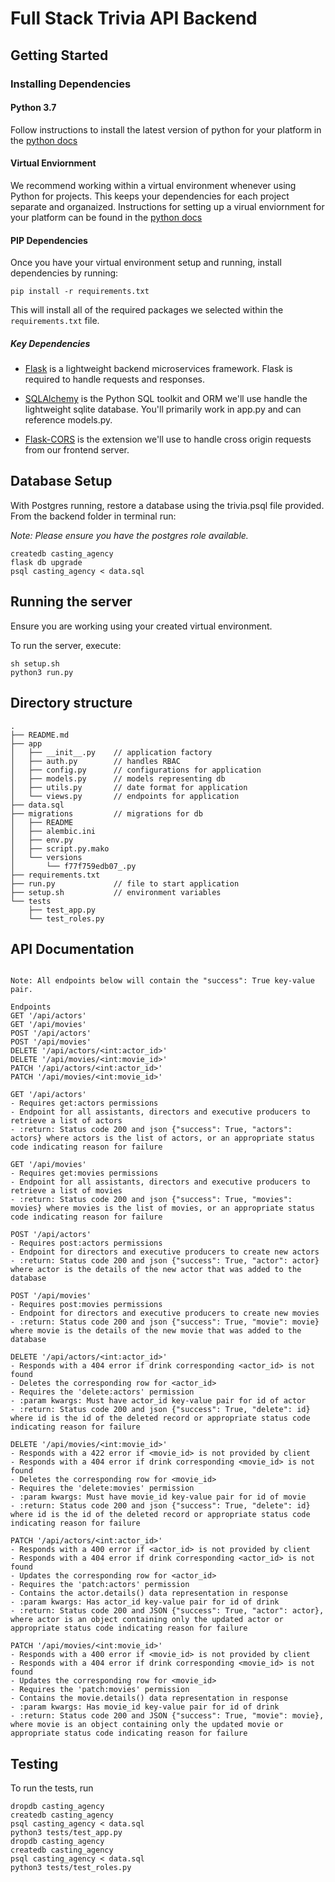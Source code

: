 # Full Stack Trivia API Backend

## Getting Started

### Installing Dependencies

#### Python 3.7

Follow instructions to install the latest version of python for your platform in the [python docs](https://docs.python.org/3/using/unix.html#getting-and-installing-the-latest-version-of-python)

#### Virtual Enviornment

We recommend working within a virtual environment whenever using Python for projects. This keeps your dependencies for each project separate and organaized. Instructions for setting up a virual enviornment for your platform can be found in the [python docs](https://packaging.python.org/guides/installing-using-pip-and-virtual-environments/)

#### PIP Dependencies

Once you have your virtual environment setup and running, install dependencies by running:

```
pip install -r requirements.txt
```

This will install all of the required packages we selected within the `requirements.txt` file.

##### Key Dependencies

- [Flask](http://flask.pocoo.org/)  is a lightweight backend microservices framework. Flask is required to handle requests and responses.

- [SQLAlchemy](https://www.sqlalchemy.org/) is the Python SQL toolkit and ORM we'll use handle the lightweight sqlite database. You'll primarily work in app.py and can reference models.py. 

- [Flask-CORS](https://flask-cors.readthedocs.io/en/latest/#) is the extension we'll use to handle cross origin requests from our frontend server. 

## Database Setup
With Postgres running, restore a database using the trivia.psql file provided. From the backend folder in terminal run:

*Note: Please ensure you have the postgres role available.*

```
createdb casting_agency
flask db upgrade
psql casting_agency < data.sql
```

## Running the server

Ensure you are working using your created virtual environment.

To run the server, execute:

```
sh setup.sh
python3 run.py
```

## Directory structure

```
.
├── README.md
├── app
│   ├── __init__.py    // application factory
│   ├── auth.py        // handles RBAC
│   ├── config.py      // configurations for application
│   ├── models.py      // models representing db
│   ├── utils.py       // date format for application
│   └── views.py       // endpoints for application
├── data.sql
├── migrations         // migrations for db
│   ├── README
│   ├── alembic.ini
│   ├── env.py
│   ├── script.py.mako
│   └── versions
│       └── f77f759edb07_.py
├── requirements.txt
├── run.py             // file to start application
├── setup.sh           // environment variables
└── tests
    ├── test_app.py
    └── test_roles.py
```

## API Documentation
```

Note: All endpoints below will contain the "success": True key-value pair.

Endpoints
GET '/api/actors'
GET '/api/movies'
POST '/api/actors'
POST '/api/movies'
DELETE '/api/actors/<int:actor_id>'
DELETE '/api/movies/<int:movie_id>'
PATCH '/api/actors/<int:actor_id>'
PATCH '/api/movies/<int:movie_id>'

GET '/api/actors'
- Requires get:actors permissions
- Endpoint for all assistants, directors and executive producers to retrieve a list of actors
- :return: Status code 200 and json {"success": True, "actors": actors} where actors is the list of actors, or an appropriate status code indicating reason for failure

GET '/api/movies'
- Requires get:movies permissions
- Endpoint for all assistants, directors and executive producers to retrieve a list of movies
- :return: Status code 200 and json {"success": True, "movies": movies} where movies is the list of movies, or an appropriate status code indicating reason for failure

POST '/api/actors'
- Requires post:actors permissions
- Endpoint for directors and executive producers to create new actors
- :return: Status code 200 and json {"success": True, "actor": actor} where actor is the details of the new actor that was added to the database

POST '/api/movies'
- Requires post:movies permissions
- Endpoint for directors and executive producers to create new movies
- :return: Status code 200 and json {"success": True, "movie": movie} where movie is the details of the new movie that was added to the database

DELETE '/api/actors/<int:actor_id>'
- Responds with a 404 error if drink corresponding <actor_id> is not found
- Deletes the corresponding row for <actor_id>
- Requires the 'delete:actors' permission
- :param kwargs: Must have actor_id key-value pair for id of actor
- :return: Status code 200 and json {"success": True, "delete": id} where id is the id of the deleted record or appropriate status code indicating reason for failure

DELETE '/api/movies/<int:movie_id>'
- Responds with a 422 error if <movie_id> is not provided by client
- Responds with a 404 error if drink corresponding <movie_id> is not found
- Deletes the corresponding row for <movie_id>
- Requires the 'delete:movies' permission
- :param kwargs: Must have movie_id key-value pair for id of movie
- :return: Status code 200 and json {"success": True, "delete": id} where id is the id of the deleted record or appropriate status code indicating reason for failure

PATCH '/api/actors/<int:actor_id>'
- Responds with a 400 error if <actor_id> is not provided by client
- Responds with a 404 error if drink corresponding <actor_id> is not found
- Updates the corresponding row for <actor_id>
- Requires the 'patch:actors' permission
- Contains the actor.details() data representation in response
- :param kwargs: Has actor_id key-value pair for id of drink
- :return: Status code 200 and JSON {"success": True, "actor": actor}, where actor is an object containing only the updated actor or appropriate status code indicating reason for failure

PATCH '/api/movies/<int:movie_id>'
- Responds with a 400 error if <movie_id> is not provided by client
- Responds with a 404 error if drink corresponding <movie_id> is not found
- Updates the corresponding row for <movie_id>
- Requires the 'patch:movies' permission
- Contains the movie.details() data representation in response
- :param kwargs: Has movie_id key-value pair for id of drink
- :return: Status code 200 and JSON {"success": True, "movie": movie}, where movie is an object containing only the updated movie or appropriate status code indicating reason for failure
```


## Testing
To run the tests, run
```
dropdb casting_agency
createdb casting_agency
psql casting_agency < data.sql
python3 tests/test_app.py
dropdb casting_agency
createdb casting_agency
psql casting_agency < data.sql
python3 tests/test_roles.py
```